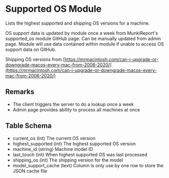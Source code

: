 Supported OS Module
==============

Lists the highest supported and shipping OS versions for a machine.

OS support data is updated by module once a week from MunkiReport's supported_os module GitHub page. Can be manually updated from admin page. Module will use data contained within module if unable to access OS support data on GitHub.

Shipping OS versions from [https://mrmacintosh.com/can-i-upgrade-or-downgrade-macos-every-mac-from-2006-2020/](https://mrmacintosh.com/can-i-upgrade-or-downgrade-macos-every-mac-from-2006-2020/)
 
Remarks
---

* The client triggers the server to do a lookup once a week
* Admin page provides ability to process all machines at once


Table Schema
---
* current_os (int) The current OS version
* highest_supported (int) The highest supported OS version
* machine_id (string) Machine model ID
* last_touch (int) When highest supported OS was last processed
* shipping_os (int) The shipping version for the model
* model_support_cache (text) Column is only use by one row to store the JSON cache file
